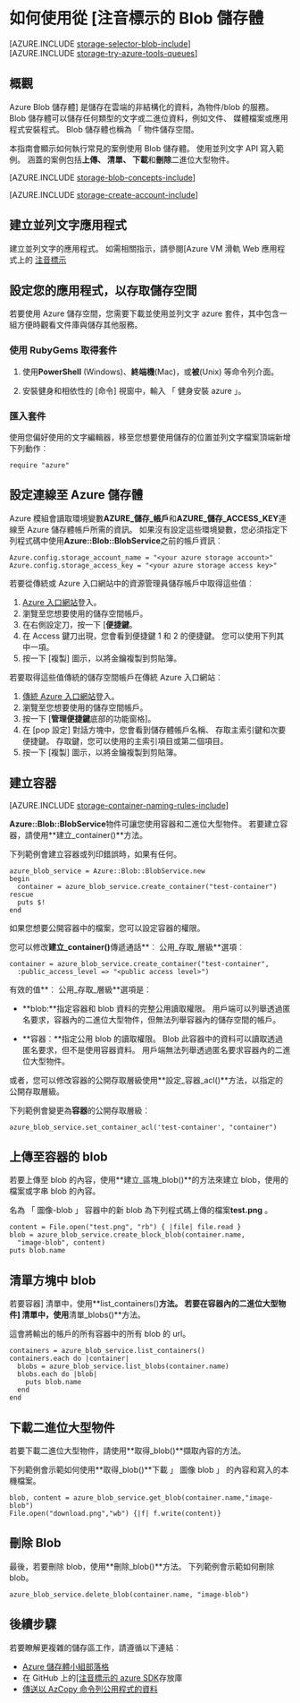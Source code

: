 <properties
    pageTitle="如何使用 Blob 儲存體 （物件儲存區） 從 [注音標示 |Microsoft Azure"
    description="Azure Blob 儲存體 （物件儲存區） 的雲端儲存非結構化的資料。"
    services="storage"
    documentationCenter="ruby"
    authors="tamram"
    manager="carmonm"
    editor="tysonn"/>

<tags
    ms.service="storage"
    ms.workload="storage"
    ms.tgt_pltfrm="na"
    ms.devlang="ruby"
    ms.topic="article"
    ms.date="08/11/2016"
    ms.author="tamram"/>


# <a name="how-to-use-blob-storage-from-ruby"></a>如何使用從 [注音標示的 Blob 儲存體

[AZURE.INCLUDE [storage-selector-blob-include](../../includes/storage-selector-blob-include.md)]
<br/>
[AZURE.INCLUDE [storage-try-azure-tools-queues](../../includes/storage-try-azure-tools-blobs.md)]

## <a name="overview"></a>概觀

Azure Blob 儲存體] 是儲存在雲端的非結構化的資料，為物件/blob 的服務。 Blob 儲存體可以儲存任何類型的文字或二進位資料，例如文件、 媒體檔案或應用程式安裝程式。 Blob 儲存體也稱為 「 物件儲存空間。

本指南會顯示如何執行常見的案例使用 Blob 儲存體。 使用並列文字 API 寫入範例。 涵蓋的案例包括**上傳、 清單、 下載**和**刪除**二進位大型物件。

[AZURE.INCLUDE [storage-blob-concepts-include](../../includes/storage-blob-concepts-include.md)]

[AZURE.INCLUDE [storage-create-account-include](../../includes/storage-create-account-include.md)]

## <a name="create-a-ruby-application"></a>建立並列文字應用程式

建立並列文字的應用程式。 如需相關指示，請參閱[Azure VM 滑軌 Web 應用程式上的 [注音標示](../virtual-machines/linux/classic/virtual-machines-linux-classic-ruby-rails-web-app.md)

## <a name="configure-your-application-to-access-storage"></a>設定您的應用程式，以存取儲存空間

若要使用 Azure 儲存空間，您需要下載並使用並列文字 azure 套件，其中包含一組方便時觀看文件庫與儲存其他服務。

### <a name="use-rubygems-to-obtain-the-package"></a>使用 RubyGems 取得套件

1. 使用**PowerShell** (Windows)、**終端機**(Mac)，或**被**(Unix) 等命令列介面。

2. 安裝健身和相依性的 [命令] 視窗中，輸入 「 健身安裝 azure 」。

### <a name="import-the-package"></a>匯入套件

使用您偏好使用的文字編輯器，移至您想要使用儲存的位置並列文字檔案頂端新增下列動作︰

    require "azure"

## <a name="setup-an-azure-storage-connection"></a>設定連線至 Azure 儲存體

Azure 模組會讀取環境變數**AZURE\_儲存\_帳戶**和**AZURE\_儲存\_ACCESS_KEY**連線至 Azure 儲存體帳戶所需的資訊。 如果沒有設定這些環境變數，您必須指定下列程式碼中使用**Azure::Blob::BlobService**之前的帳戶資訊︰

    Azure.config.storage_account_name = "<your azure storage account>"
    Azure.config.storage_access_key = "<your azure storage access key>"


若要從傳統或 Azure 入口網站中的資源管理員儲存帳戶中取得這些值︰

1. [Azure 入口網站](https://portal.azure.com)登入。
2. 瀏覽至您想要使用的儲存空間帳戶。
3. 在右側設定刀，按一下 [**便捷鍵**。
4. 在 Access 鍵刀出現，您會看到便捷鍵 1 和 2 的便捷鍵。 您可以使用下列其中一項。 
5. 按一下 [複製] 圖示，以將金鑰複製到剪貼簿。 

若要取得這些值傳統的儲存空間帳戶在傳統 Azure 入口網站︰

1. [傳統 Azure 入口網站](https://manage.windowsazure.com)登入。
2. 瀏覽至您想要使用的儲存空間帳戶。
3. 按一下 [**管理便捷鍵**底部的功能窗格]。
4. 在 [pop 設定] 對話方塊中，您會看到儲存體帳戶名稱、 存取主索引鍵和次要便捷鍵。 存取鍵，您可以使用的主索引項目或第二個項目。 
5. 按一下 [複製] 圖示，以將金鑰複製到剪貼簿。

## <a name="create-a-container"></a>建立容器

[AZURE.INCLUDE [storage-container-naming-rules-include](../../includes/storage-container-naming-rules-include.md)]

**Azure::Blob::BlobService**物件可讓您使用容器和二進位大型物件。 若要建立容器，請使用**建立\_container()**方法。

下列範例會建立容器或列印錯誤時，如果有任何。

    azure_blob_service = Azure::Blob::BlobService.new
    begin
      container = azure_blob_service.create_container("test-container")
    rescue
      puts $!
    end

如果您想要公開容器中的檔案，您可以設定容器的權限。

您可以修改<strong>建立\_container()</strong>傳遞通話**︰ 公用\_存取\_層級**選項︰

    container = azure_blob_service.create_container("test-container",
      :public_access_level => "<public access level>")


有效的值**︰ 公用\_存取\_層級**選項是︰

* **blob:**指定容器和 blob 資料的完整公用讀取權限。 用戶端可以列舉透過匿名要求，容器內的二進位大型物件，但無法列舉容器內的儲存空間的帳戶。

* **容器︰**指定公用 blob 的讀取權限。 Blob 此容器中的資料可以讀取透過匿名要求，但不是使用容器資料。 用戶端無法列舉透過匿名要求容器內的二進位大型物件。

或者，您可以修改容器的公開存取層級使用**設定\_容器\_acl()**方法，以指定的公開存取層級。

下列範例會變更為**容器**的公開存取層級︰

    azure_blob_service.set_container_acl('test-container', "container")

## <a name="upload-a-blob-into-a-container"></a>上傳至容器的 blob

若要上傳至 blob 的內容，使用**建立\_區塊\_blob()**的方法來建立 blob，使用的檔案或字串 blob 的內容。

名為 「 圖像-blob 」 容器中的新 blob 為下列程式碼上傳的檔案**test.png** 。

    content = File.open("test.png", "rb") { |file| file.read }
    blob = azure_blob_service.create_block_blob(container.name,
      "image-blob", content)
    puts blob.name

## <a name="list-the-blobs-in-a-container"></a>清單方塊中 blob

若要容器] 清單中，使用**list_containers()**方法。
若要在容器內的二進位大型物件] 清單中，使用**清單\_blobs()**方法。

這會將輸出的帳戶的所有容器中的所有 blob 的 url。

    containers = azure_blob_service.list_containers()
    containers.each do |container|
      blobs = azure_blob_service.list_blobs(container.name)
      blobs.each do |blob|
        puts blob.name
      end
    end

## <a name="download-blobs"></a>下載二進位大型物件

若要下載二進位大型物件，請使用**取得\_blob()**擷取內容的方法。

下列範例會示範如何使用**取得\_blob()**下載 」 圖像 blob 」 的內容和寫入的本機檔案。

    blob, content = azure_blob_service.get_blob(container.name,"image-blob")
    File.open("download.png","wb") {|f| f.write(content)}

## <a name="delete-a-blob"></a>刪除 Blob
最後，若要刪除 blob，使用**刪除\_blob()**方法。 下列範例會示範如何刪除 blob。

    azure_blob_service.delete_blob(container.name, "image-blob")

## <a name="next-steps"></a>後續步驟

若要瞭解更複雜的儲存區工作，請遵循以下連結︰

- [Azure 儲存體小組部落格](http://blogs.msdn.com/b/windowsazurestorage/)
- 在 GitHub 上的[[注音標示的 azure SDK](https://github.com/WindowsAzure/azure-sdk-for-ruby)存放庫
- [傳送以 AzCopy 命令列公用程式的資料](storage-use-azcopy.md)
